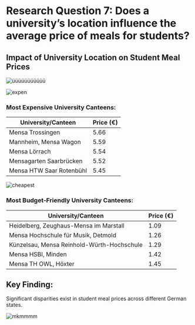 # Research Question 7: Does a university’s location influence the average price of meals for students?

## Impact of University Location on Student Meal Prices


![üüüüüüüüüüü](https://github.com/jonasweinschuetz/data_science_projekt/assets/90426856/65258518-1789-4067-8e26-be4976a3ad0a)



![expen](https://github.com/jonasweinschuetz/data_science_projekt/assets/90426856/5ff554b4-cd17-4992-b2ff-c6e231d0421f)


### Most Expensive University Canteens:
| University/Canteen                           | Price (€) |
|---------------------------------------------|------------|
| Mensa Trossingen                            | 5.66       |
| Mannheim, Mensa Wagon                       | 5.59       |
| Mensa Lörrach                               | 5.54       |
| Mensagarten Saarbrücken                     | 5.52       |
| Mensa HTW Saar Rotenbühl                    | 5.45       |

![cheapest](https://github.com/jonasweinschuetz/data_science_projekt/assets/90426856/306e074c-f283-400c-a56a-e8cc66210463)


### Most Budget-Friendly University Canteens:
| University/Canteen                           | Price (€) |
|---------------------------------------------|------------|
| Heidelberg, Zeughaus-Mensa im Marstall      | 1.09       |
| Mensa Hochschule für Musik, Detmold         | 1.26       |
| Künzelsau, Mensa Reinhold-Würth-Hochschule  | 1.29       |
| Mensa HSBI, Minden                          | 1.42       |
| Mensa TH OWL, Höxter                        | 1.45       |

## Key Finding:
Significant disparities exist in student meal prices across different German states.

![mkmmmm](https://github.com/jonasweinschuetz/data_science_projekt/assets/90426856/8b251304-216a-486c-b168-a6daf75aeeca)
